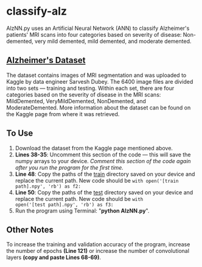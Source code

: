 # classify-alz
AlzNN.py uses an Artificial Neural Network (ANN) to classify Alzheimer's patients' MRI scans into four categories based on severity of disease: Non-demented, very mild demented, mild demented, and moderate demented.

## <a href= "https://www.kaggle.com/tourist55/alzheimers-dataset-4-class-of-images">Alzheimer's Dataset</a>

The dataset contains images of MRI segmentation and was uploaded to Kaggle by data engineer Sarvesh Dubey. The 6400 image files are divided into two sets — training and testing. Within each set, there are four categories based on the severity of disease in the MRI scans: MildDemented, VeryMildDemented, NonDemented, and ModerateDemented. More information about the dataset can be found on the Kaggle page from where it was retrieved.

## To Use

1. Download the dataset from the Kaggle page mentioned above.
2. <b>Lines 38-35</b>: Uncomment this section of the code — this will save the numpy arrays to your device. <i> Comment this section of the code again after you run the program for the first time.</i>
3. <b>Line 48</b>: Copy the paths of the <u>train</u> directory saved on your device and replace the current path. New code should be <code>with open('[train path].npy', 'rb') as f2:</code>
4.  <b>Line 50</b>: Copy the paths of the <u>test</u> directory saved on your device and replace the current path. New code should be <code>with open('[test path].npy', 'rb') as f3:</code>  
5.  Run the program using Terminal: "<b>python AlzNN.py</b>".

## Other Notes

To increase the training and validation accuracy of the program, increase the number of epochs <b>(Line 121)</b> or increase the number of convolutional layers <b>(copy and paste Lines 68-69)</b>.


